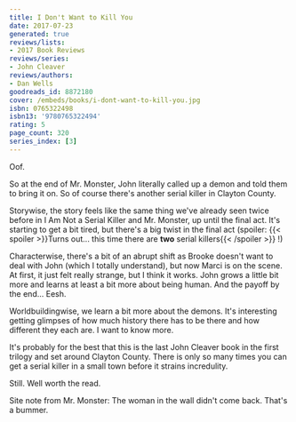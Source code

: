 ```yaml
---
title: I Don't Want to Kill You
date: 2017-07-23
generated: true
reviews/lists:
- 2017 Book Reviews
reviews/series:
- John Cleaver
reviews/authors:
- Dan Wells
goodreads_id: 8872180
cover: /embeds/books/i-dont-want-to-kill-you.jpg
isbn: 0765322498
isbn13: '9780765322494'
rating: 5
page_count: 320
series_index: [3]
---
```

Oof.  

So at the end of Mr. Monster, John literally called up a demon and told them to bring it on. So of course there's another serial killer in Clayton County.  

<!--more-->

Storywise, the story feels like the same thing we've already seen twice before in I Am Not a Serial Killer and Mr. Monster, up until the final act. It's starting to get a bit tired, but there's a big twist in the final act (spoiler:  {{< spoiler >}}Turns out... this time there are **two** serial killers{{< /spoiler >}}  !)  

Characterwise, there's a bit of an abrupt shift as Brooke doesn't want to deal with John (which I totally understand), but now Marci is on the scene. At first, it just felt really strange, but I think it works. John grows a little bit more and learns at least a bit more about being human. And the payoff by the end... Eesh.  

Worldbuildingwise, we learn a bit more about the demons. It's interesting getting glimpses of how much history there has to be there and how different they each are. I want to know more.  

It's probably for the best that this is the last John Cleaver book in the first trilogy and set around Clayton County. There is only so many times you can get a serial killer in a small town before it strains incredulity.  

Still. Well worth the read.  

Site note from Mr. Monster: The woman in the wall didn't come back. That's a bummer.